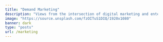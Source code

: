 ```yaml
---
title: "Demand Marketing"
description: "Views from the intersection of digital marketing and enterprise technology"
image: "https://source.unsplash.com/fzOITuS1DIQ/1920x1080"
banner: dark
type: "posts"
url: /marketing
---
```

